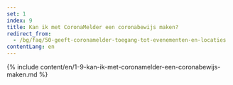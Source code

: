 ```yaml
---
set: 1
index: 9
title: Kan ik met CoronaMelder een coronabewijs maken?
redirect_from: 
  - /bg/faq/50-geeft-coronamelder-toegang-tot-evenementen-en-locaties
contentLang: en
---
```

{% include content/en/1-9-kan-ik-met-coronamelder-een-coronabewijs-maken.md %}
